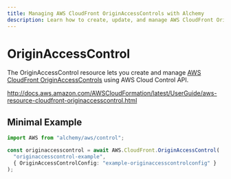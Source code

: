 ```yaml
---
title: Managing AWS CloudFront OriginAccessControls with Alchemy
description: Learn how to create, update, and manage AWS CloudFront OriginAccessControls using Alchemy Cloud Control.
---
```


# OriginAccessControl

The OriginAccessControl resource lets you create and manage [AWS CloudFront OriginAccessControls](https://docs.aws.amazon.com/cloudfront/latest/userguide/) using AWS Cloud Control API.

http://docs.aws.amazon.com/AWSCloudFormation/latest/UserGuide/aws-resource-cloudfront-originaccesscontrol.html

## Minimal Example

```ts
import AWS from "alchemy/aws/control";

const originaccesscontrol = await AWS.CloudFront.OriginAccessControl(
  "originaccesscontrol-example",
  { OriginAccessControlConfig: "example-originaccesscontrolconfig" }
);
```

